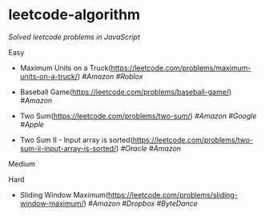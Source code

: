 # leetcode-algorithm
*Solved leetcode problems in JavaScript*

Easy

- Maximum Units on a Truck(https://leetcode.com/problems/maximum-units-on-a-truck/) *#Amazon* *#Roblox*

- Baseball Game(https://leetcode.com/problems/baseball-game/) *#Amazon*

- Two Sum(https://leetcode.com/problems/two-sum/) *#Amazon* *#Google* *#Apple*

- Two Sum II - Input array is sorted(https://leetcode.com/problems/two-sum-ii-input-array-is-sorted/) *#Oracle #Amazon*

Medium

Hard

- Sliding Window Maximum(https://leetcode.com/problems/sliding-window-maximum/) *#Amazon #Dropbox #ByteDance*
